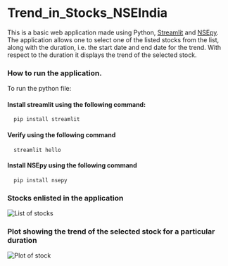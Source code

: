 # Trend_in_Stocks_NSEIndia
This is a basic web application made using Python, [Streamlit](https://www.streamlit.io/) and [NSEpy](https://github.com/swapniljariwala/nsepy). The application allows one to select one of the listed stocks from the list, along with the duration, i.e. the start date and end date for the trend. With respect to the duration it displays the trend of the selected stock.

### How to run the application.
To run the python file:
#### Install streamlit using the following command:
```
  pip install streamlit
```
#### Verify using the following command
```
  streamlit hello
```
#### Install NSEpy using the following command
```
  pip install nsepy
```

### Stocks enlisted in the application
![List of stocks](
https://github.com/Anushka118/Trends_in_Stocks_NSEIndia/blob/main/list_stocks.png)

### Plot showing the trend of the selected stock for a particular duration
![Plot of stock](https://github.com/Anushka118/Trends_in_Stocks_NSEIndia/blob/main/Plot_Trends.png)
